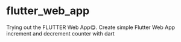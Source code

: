 # flutter_web_app
Trying out the FLUTTER Web App😋. Create simple Flutter Web App increment and decrement counter with dart
